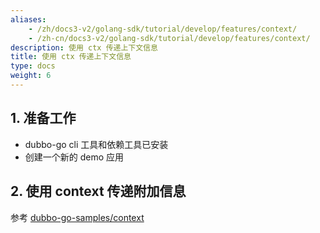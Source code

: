 ```yaml
---
aliases:
    - /zh/docs3-v2/golang-sdk/tutorial/develop/features/context/
    - /zh-cn/docs3-v2/golang-sdk/tutorial/develop/features/context/
description: 使用 ctx 传递上下文信息
title: 使用 ctx 传递上下文信息
type: docs
weight: 6
---
```







## 1. 准备工作

- dubbo-go cli 工具和依赖工具已安装
- 创建一个新的 demo 应用

## 2. 使用 context 传递附加信息

参考 [dubbo-go-samples/context](https://github.com/apache/dubbo-go-samples/tree/f7febed9d686cb940ea55d34b5baa567d7574a44/context)

